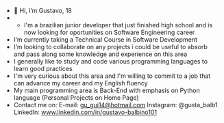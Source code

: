 - 👋 Hi, I’m Gustavo, 18
-  * I'm a brazilian junior developer that just finished high school and is now looking for oportunities on Software Engineering career
- I’m currently taking a Technical Course in Software Development
- I’m looking to collaborate on any projects i could be useful to absorb and pass along some knowledge and experience on this area
- I generally like to study and code various programming languages to learn good practices
- I'm very curious about this area and I'm  willing to commit to a job that can advance my career and my English fluency
- My main programming area is Back-End with emphasis on Python language (Personal Projects on Home Page)
- Contact me on: E-mail: gu_gui14@hotmail.com   Instagram: @gusta_balb1   LinkedIn: www.linkedin.com/in/gustavo-balbino101
